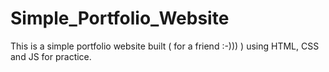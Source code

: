 # Simple_Portfolio_Website
This is  a simple portfolio website built ( for a friend :-))) ) using HTML, CSS and JS for practice.
